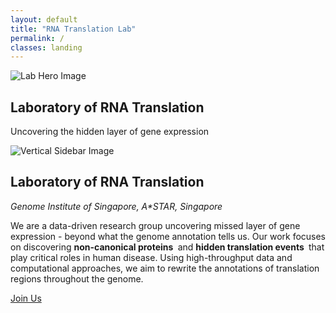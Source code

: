 ```yaml
---
layout: default
title: "RNA Translation Lab"
permalink: /
classes: landing
---
```


<div class="page-wrapper">
  <section class="page-section hero-section fade-in">
    <img src="{{ '/assets/images/Thesis_cover.png' | relative_url }}" alt="Lab Hero Image" />
    <div class="hero-text">
      <h1>Laboratory of RNA Translation</h1>
      <p>Uncovering the hidden layer of gene expression</p>
    </div>
  </section>

  <section class="page-section full-page-layout fade-in">
    <div class="sidebar-image">
      <img src="{{ '/assets/images/Thesis_cover.png' | relative_url }}" alt="Vertical Sidebar Image" />
    </div>
    <div class="main-content">
      <h1>Laboratory of RNA Translation</h1>
      <p><i>Genome Institute of Singapore, A*STAR, Singapore</i></p>
      <p>We are a data-driven research group uncovering missed layer of gene expression - beyond what the genome annotation tells us. Our work focuses on discovering <strong>non-canonical proteins </strong> and <strong> hidden translation events </strong> that play critical roles in human disease. Using high-throughput data and computational approaches, we aim to rewrite the annotations of translation regions throughout the genome.</p>
      <a href="/join/" class="cta-button">Join Us</a>
    </div>
  </section>
</div>

